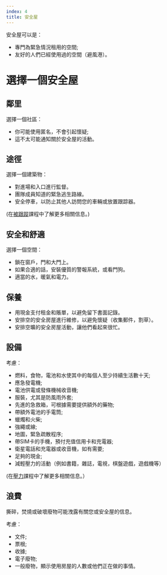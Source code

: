 ```yaml
---
index: 4
title: 安全屋
---
```

安全屋可以是：

*   專門為緊急情況租用的空間;
*   友好的人們已經使用過的空間（避風港）。

# 選擇一個安全屋

## 鄰里

選擇一個社區：

*   你可能使用匿名，不會引起懷疑;
*   這不太可能通知關於安全屋的活動。

## 途徑

選擇一個建築物：

*   對進場和入口進行監督。
*   團隊成員知道的緊急逃生路線。
*   安全停車，以防止其他人訪問您的車輛或放置跟踪器。

(在[被跟蹤](umbrella://work/being-followed/expert)課程中了解更多相關信息。)

## 安全和舒適

選擇一個空間：

*   鎖在窗戶，門和大門上。
*   如果合適的話，安裝優質的警報系統，或看門狗。
*   適當的水，暖氣和電力。

## 保養

*   用現金支付租金和賬單，以避免留下書面記錄。
*   安排空的安全房屋進行維修，以避免懷疑（收集郵件，割草）。
*   安排空曠的安全房屋活動，讓他們看起來很忙。

## 設備

考慮：

*   燃料，食物，電池和水使其中的每個人至少持續生活數十天;
*   應急發電機;
*   電池供電或發條機械收音機;
*   服裝，尤其是防風雨外套;
*   先進的急救箱，可根據需要提供額外的藥物;
*   帶額外電池的手電筒;
*   蠟燭和火柴;
*   強繩或線;
*   地圖，緊急疏散程序;
*   帶SIM卡的手機，預付充值信用卡和充電器;
*   衛星電話和充電器或收音機，如有需要;
*   足夠的現金;
*   減輕壓力的活動（例如書籍，雜誌，電視，棋盤遊戲，遊戲機等）

(在[壓力](umbrella://stress/stress/beginner)課程中了解更多相關信息。）

## 浪費

撕碎，焚燒或破壞廢物可能洩露有關您或安全屋的信息。

考慮：

*   文件;
*   票根;
*   收據;
*   電子廢物;
*   一般廢物，顯示使用房屋的人數或他們正在做的事情。